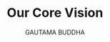 ---
title: Our Core Vision
content: Meditation is one of the greatest ways to obtain inner peace and harmony. It is believed that meditation helps to accustom mind to positive thinking and calmness. When our mind is serene, it means that we are free from stress and open to true happiness. Everyone is invited to join our meditation lesson and enjoy the process.
author: GAUTAMA BUDDHA
proverb: Meditate… do not delay, lest you later regret it.
urlPictureVideo: '/img/vision1.jpg'
altPictureVideo: 'Vision 1'
urlAudio: https://player.vimeo.com/video/45830194?h=2c5541d8bc&color=ffffff&title=0&byline=0&portrait=0&badge=0
urlPicture: '/img/vision2.jpg'
altPicture: Vision 2
---